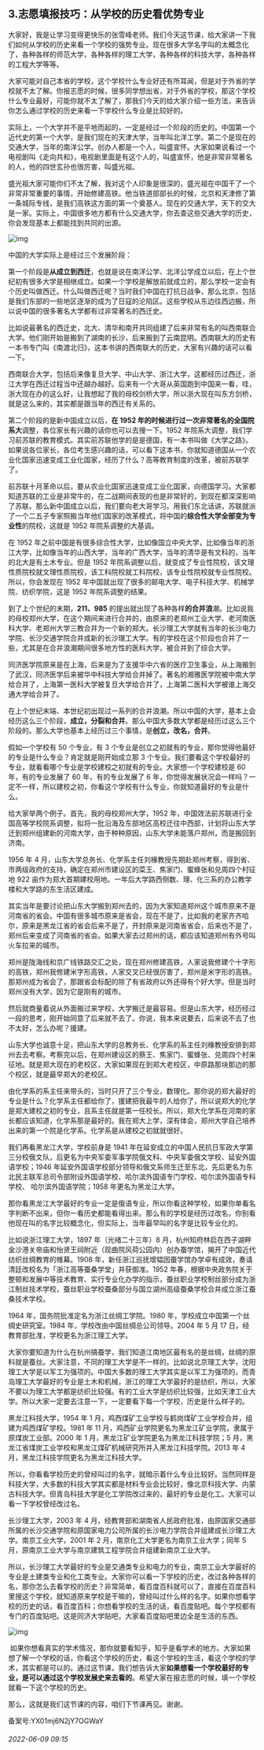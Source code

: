 ## 3.志愿填报技巧：从学校的历史看优势专业
大家好，我是让学习变得更快乐的张雪峰老师。我们今天这节课，给大家讲一下我们如何从学校的历史来看一个学校的强势专业。现在很多大学名字叫的太概念化了，各种各样的师范大学，各种各样的理工大学，各种各样的科技大学，各种各样的工程大学等等。


大家可能对自己本省的学校，这个学校什么专业好还有所耳闻，但是对于外省的学校就不太了解。你报志愿的时候，很多同学想出省，对于外省的学校，那这个学校什么专业最好，可能你就不太了解了，那我们今天的给大家介绍一些方法，来告诉你怎么通过学校的历史来看一下学校什么专业是比较好的。


实际上，一个大学并不是平地而起的，一定是经过一个阶段的历史的。中国第一个近代史的第一个大学，是我们现在的天津大学，当年叫北洋工学。第二个是现在的交通大学，当年的南洋公学。创办人都是一个人，叫盛宣怀。大家如果说看过一个电视剧叫《走向共和》，电视剧里面是有这个人的，叫盛宣怀，他是非常非常著名的人，他的四世玄孙也很厉害，叫盛光祖。


盛光祖大家可能你们不太了解，我对这个人印象是很深的，盛光祖在中国干了一个非常非常重要的事情，开始修建高铁。他当铁道部部长的时候，北京和天津修了第一条城际专线，是我们高铁这方面的第一个奠基人。现在的交通大学，天下的交大是一家。实际上，中国很多地方都有什么交通大学，你去查这些交通大学的历史，你会发现基本上都能找到共同的出源。


![img](https://pic2.zhimg.com/v2-4c3a4829ea919f3f65911028e5241f69.webp)

中国的大学实际上是经过三个发展阶段：


第一个阶段是**从成立到西迁**，也就是说在南洋公学、北洋公学成立以后，在上个世纪初有很多大学是相继成立。如果一个学校是解放前就成立的，那么学校一定会有个历史叫做西迁。什么叫做西迁呢？当时我们中国在打抗日战争，那么北京，包括是我们东部的一些地区逐渐的成为了日寇的沦陷区。这些学校从东边往西边搬，所以说中国的很多著名大学都有过非常著名的西迁史。


比如说最著名的西迁史，北大、清华和南开共同组建了后来非常有名的叫西南联合大学。他们刚开始是搬到了湖南的长沙，后来搬到了云南昆明。西南联大的历史有一本书专门叫《南渡北归》，这本书讲的西南联大的历史，大家有兴趣的话可以看一下。


西南联合大学，包括后来像复旦大学、中山大学、浙江大学，这都经历过西迁，浙江大学在西迁过程当中还越办越好。后来有一个大哥从英国跑到中国来一看，哇，浙大现在办的这么好，让我想起了我的母校剑桥大学，所以浙大现在叫东方剑桥，就是这么来的，其实都是跟当年的西迁有关系的。


第二个阶段的是新中国成立以后，**在 1952 年的时候进行过一次非常著名的全国院系大**调整，各位家长有兴趣的话你也可以去搜一下。1952 年院系大调整，我们学习前苏联的教育模式。其实前苏联他学的是是德国，有一本书叫做《大学之路》。如果说各位家长，各位考生感兴趣的话，可以看下这本书，你就知道德国从一个农业化国家迅速变成工业化国家，经历了什么？高等教育制度的改革，被前苏联学了。


前苏联十月革命以后，要从农业化国家迅速变成工业化国家，向德国学习。大家都知道苏联的工业是非常牛的，在二战期间表现的也是非常好的，到现在都深深影响了苏联。那么新中国成立以后，我们要向老大哥学习。用我们东北话讲，苏联就派了一个二五子专家照搬当年他们国家的改革模式，将中国的**综合性大学全部变为专业性**的院校，这就是 1952 年院系调整的大基调。


在 1952 年之前中国是有很多综合性大学，比如像国立中央大学，比如像当年的浙江大学，比如像当年的山西大学，当年的广西大学，当年的清华是有文科的，当年的北大是有土木专业。但是 1952 年院系调整以后，就变成了专业性院校，该文理性质院校就文理性质院校，该工科院校就工科院校，该专业性院校就专业性院校。所以，你会发现在 1952 年中国就出现了很多的邮电大学、电子科技大学、机械学院、纺织学院，这是 1952 年院系调整的结果。


到了上个世纪的末期，**211、985** 的提出就出现了各种各样**的合并浪**潮。比如说我的母校郑州大学，在这个期间来进行合并的，由原来的老郑州工业大学、老河南医科大学、老郑州大学三教合并为一个新的郑大。长沙理工大学就有当年的长沙电力学院、长沙交通学院合并成新的长沙理工大学。有的学校在这个阶段也合并了一些，尤其是在合并浪潮期间很多地方性的医科大学，被合并到了综合大学。


同济医学院原来是在上海，后来是为了支援华中六省的医疗卫生事业，从上海搬到了武汉，同济医学后来被华中科技大学给合并掉了。著名的湘雅医学院被中南大学给合并了，上海第一医科大学被复旦大学给合并了，上海第二医科大学被谁上海交通大学给合并了。


在上个世纪末端、本世纪初出现过一系列的合并浪潮。所以中国的大学，基本上会经历这么三个阶段，**成立，分裂和合并**。那么中国大多数大学都是经历过这么三个阶段的。那么大学也基本上经历过三个事情，是**创立，改名，合并**。


假如一个学校有 50 个专业，有 3 个专业是创立之初就有的专业，那你觉得他最好的专业是什么专业？肯定就是刚开始成立那 3 个专业。我们要看这个学校最好的专业，就看看哪个专业是学校建校之初就有的专业。大家想一个学校建校是 60 年，有的专业发展了 60 年，有的专业发展了 6 年，你觉得发展状况会一样吗？一定不一样，所以建校之初，你看这个学校有什么专业，你就知道最好的专业是什么。


给大家举两个例子。首先，我的母校郑州大学，1952 年，中国效法前苏联进行全国高等学校院系调整，拟将一批沿海及东部地区高校迁往中西部，计划将山东大学迁到郑州组建新的河南大学，由于种种原因，山东大学未能落户郑州，而是搬回到济南。


1956 年 4 月，山东大学总务长、化学系主任刘椽教授先期赴郑州考察，得到省、市两级政府的支持，确定在郑州市建设区的菜王、焦家门、蜜蜂张和兑周四个村征地 922 亩作为郑大首期建校用地。一年后大学路西侧数、理、化三系的办公教学楼和大学路的东生活区建成。


其实当年是要讨论把山东大学搬到郑州去的，因为大家知道郑州这个城市原来不是河南省的省会。中国有很多城市原来是省会，现在不是了，比如我的老家齐齐哈尔，原来是黑龙江省的省会后来不是了，开封原来是河南省省会，后来也不是了，郑州后来变成了河南省的省会。如果大家去过郑州的话，都应该知道郑州有外号叫火车拉来的城市。


郑州是陇海线和京广线铁路交汇之处，现在郑州修建高铁，人家说我修建个十字形的高铁，郑州我修建米字形高铁，人家交叉已经很厉害了，郑州是米字形的高铁。那郑州成为省会了，那跟省会标配的除了有省政府以外还得有个好大学。但是当时郑州没有大学，因为它是刚有的城市。


然后就商量着说从外面搬过来学校，大学搬迁是最容易。但是山东大学，经历经过一段的思考，刚开始同意了后来就不去了。你说，我本来说要去，后来说不去了也不太好，怎么办呢？援建。


山东大学也诚意十足，把山东大学的总教务长、化学系的系主任刘椽教授安排到郑州去去考察。考察完以后，在郑州建设区的蔡王、焦家门、蜜蜂张、兑周四个村来征地。就是郑大现在的老校区，大家如果现在到郑大老校区，中原路那块那边的那个校区，就是最早郑大的老校区。


由化学系的系主任来带头的，当时只开了三个专业，数理化。那你说的郑大最好的专业是什么？化学系主任都给你了，援建把我最牛的人给你了，所以说郑大的化学是郑大建校之初的专业，且系主任就是第一任校长。所以，郑大化学系在河南的家长都应该知道，化学系那是最好的。我在郑大上学，深有体会，郑州大学自己培养出来的第一个院是化学系。化学系是从建校之初就就很好。


我们再看黑龙江大学，学校前身是 1941 年在延安成立的中国人民抗日军政大学第三分校俄文队，后更名为中央军委军事学院俄文科、中央军委俄文学校、延安外国语学校；1946 年延安外国语学校部分领导和俄文系师生迁至东北，先后更名为东北民主联军总司令部附设外国语学校、哈尔滨外国语专门学校、哈尔滨外国语专科学校、 哈尔滨外国语学院；1958 年更名为黑龙江大学。


那你看黑龙江大学最好的专业一定是俄语专业，所以你看这种学校，如果你单看名字判断不出来，但你一看历史都能看得出来。那么有的学校是经历过改名，你别看他现在叫的名字比较概念化，但实际上，当年最早叫的名字是比较专业化的。


比如说浙江理工大学，1897 年（光绪二十三年）8 月，杭州知府林启在西子湖畔金沙港关帝庙和怡贤王祠附近（现曲院风荷公园内）创办蚕学馆，揭开了中国近代纺织丝绸教育的帷幕。1908 年，新任浙江巡抚增韫因蚕学馆办学卓有成效，奏请清廷改校名为「浙江高等蚕桑学堂」并获御准。1952 年春，根据中央政务院关于整顿和发展中等技术教育、实行专业化办学的指示，蚕丝职业学校制丝部分成为浙江制丝技术学校，蚕丝职业学校蚕桑部分与国立湖州高级蚕桑学校合并成立浙江蚕桑技术学校。


1964 年，国务院批准定名为浙江丝绸工学院。1980 年，学校成立中国第一个丝绸史研究室。1984 年，学校改由中国丝绸总公司领导。2004 年 5 月 17 日，经教育部批准，学校更名为浙江理工大学。


大家你要知道为什么在杭州搞蚕学，我们知道江南地区最有名的是丝绸，丝绸的原料就是蚕丝。大家注意，不同的理工大学是不一样的。比如说北京理工大学，沈阳理工大学是以军工为强项的。中国大多数的理工大学其实是以军工为强项的，而青岛理工大学最好的专业是土木和机械，浙江的理工大学最好的是纺织，所以，大家不要以为理工大学都是纺织比较强。有的工业大学是纺织比较强，比如天津工业大学。所以大家一定要去注意一下，一定要看下每一个学校，历史是什么样子的。


黑龙江科技大学，1954 年 1 月，鸡西煤矿工业学校与鹤岗煤矿工业学校合并，组建为鸡西煤矿学校。1981 年 11 月，鸡西矿业学院更名为黑龙江矿业学院，隶属于原煤炭工业部。2000 年 1 月，黑龙江矿业学院更名为黑龙江科技学院；5 月，黑龙江省煤炭工业学校和黑龙江煤矿机械研究所并入黑龙江科技学院。2013 年 4 月，黑龙江科技学院更名为黑龙江科技大学。


所以，你看看学校历史的曾经叫过的名字，就暗示着什么专业比较好。当然同样是科技大学，大多数的科技大学其实都是材料专业会比较好，像北京科技大学、内蒙古科技大学。但青岛科技大学是化工学院改过来的，最好的专业是化工。大家可以看一下学校曾经改过名。


长沙理工大学，2003 年 4 月，经教育部和湖南省人民政府批准，由原国家交通部所属的长沙交通学院和原国家电力公司所属的长沙电力学院合并组建成长沙理工大学。南京工业大学，2001 年 2 月，南京化工大学更名为南京工业大学；同年 5 月，原南京工业大学与南京建筑工程学院合并组建新南京工业大学。


所以，长沙理工大学最好的专业是交通类专业和电力的专业，南京工业大学最好的专业是土建类专业和化工类专业。大家你可以看一下学校的历史，改过各种各样的名，那你怎么去看学校的历史？非常简单，看百度百科就可以了，直接在百度百科里搜这个学校，就知道原来学校是干嘛的，曾经叫过什么样的名字。如果你想看学校的历史的话，看百度百科；你想看学校的生活的话，看百度贴吧。每个学校都有专门的百度贴吧。这是同济大学贴吧，大家看百度贴吧里边全是生活的东西。


![img](https://pic3.zhimg.com/v2-09f0cdd51c95c23b92d2f01fb86ad3fb.webp)

 如果你想看真实的学术情况，那你就要看知乎，知乎是看学术的地方。大家如果想了解一个学校的话，你看这个学校的历史，看这个学校的生活，看这个学校的学术，其实都是可以的。通过这节课，我们想告诉大家**如果想看一个学校最好的专业，是可以通过这个学校发展史来去看的**。希望大家在报志愿的时候，填一个学校就看一下这个学校的历史。


那么，这就是我们这节课的内容，咱们下节课再见。谢谢。


备案号:YX01mj6N2jY7OGWaY


###### 2022-06-09 09:15
